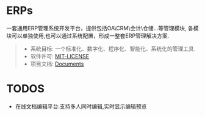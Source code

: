 ERPs
====

一套通用ERP管理系统开发平台，提供包括OA\CRM\会计\仓储...等管理模块, 
各模块可以单独使用,也可以通过系统配置，形成一整套ERP管理解决方案.

> * 系统目标: 一个标准化、数字化、程序化、智能化、系统化的管理工具.
> * 软件许可: [MIT-LICENSE](./LICENSE)
> * 项目文档: [Documents](./docs/README.md)

# TODOS

* 在线文档编辑平台:支持多人同时编辑,实时显示编辑预览

